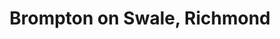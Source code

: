 ---
title: Brompton on Swale, Richmond
url: /brompton-on-swale-richmond/
latitude: 54.393
longitude: -1.654
---